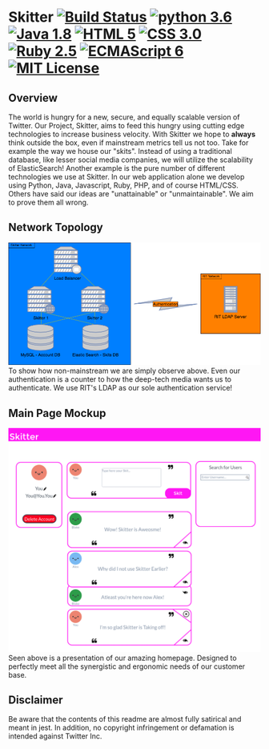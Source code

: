 # Skitter [![Build Status](https://travis-ci.org/Cictrone/skitter.svg?branch=master)](https://travis-ci.org/Cictrone/skitter) [![python 3.6](https://img.shields.io/badge/python-3.6-brightgreen.svg)]() [![Java 1.8](https://img.shields.io/badge/java-1.8-blue.svg)]() [![HTML 5](https://img.shields.io/badge/HTML-5-green.svg)]() [![CSS 3.0](https://img.shields.io/badge/CSS-3.0-orange.svg)]() [![Ruby 2.5](https://img.shields.io/badge/Ruby-2.5-red.svg)]() [![ECMAScript 6](https://img.shields.io/badge/ECMAScript-6-orange.svg)]() [![MIT License](https://img.shields.io/apm/l/vim-mode.svg)]() 

## Overview
The world is hungry for a new, secure, and equally scalable version of Twitter. Our Project, Skitter, aims to feed this hungry using cutting edge technologies to increase business velocity. With Skitter we hope to **always** think outside the box, even if mainstream metrics tell us not too. Take for example the way we house our "skits". Instead of using a traditional database, like lesser social media companies, we will utilize the scalability of ElasticSearch! Another example is the pure number of different technologies we use at Skitter. In our web application alone we develop using Python, Java, Javascript, Ruby, PHP, and of course HTML/CSS. Others have said our ideas are "unattainable" or "unmaintainable". We aim to prove them all wrong.

## Network Topology
![Network Topology](https://github.com/Cictrone/skitter/blob/master/Network%20Topology.png "Network Topology")
To show how non-mainstream we are simply observe above. Even our authentication is a counter to how the deep-tech media wants us to authenticate. We use RIT's LDAP as our sole authentication service!

## Main Page Mockup
![Main Page Mockup](https://github.com/Cictrone/skitter/blob/master/main_page_mockup.PNG "Mockup")
Seen above is a presentation of our amazing homepage. Designed to perfectly meet all the synergistic and ergonomic needs of our customer base.

## Disclaimer
Be aware that the contents of this readme are almost fully satirical and meant in jest. In addition, no copyright infringement or defamation is intended against Twitter Inc. 
